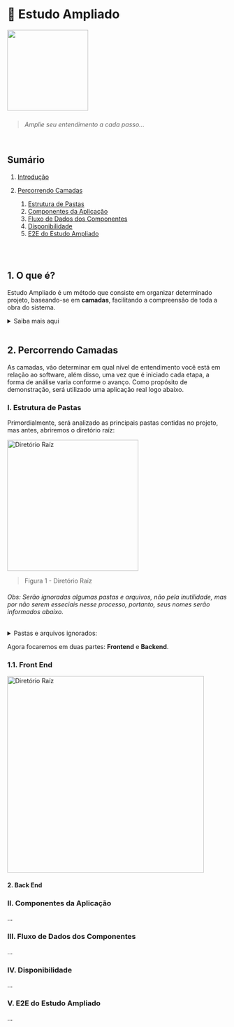 # 🔎 Estudo Ampliado


<img height="185" src="https://user-images.githubusercontent.com/83969467/150009028-382503a7-c4b6-421a-8f85-5b25cf1e1a06.gif">

###
> _Amplie seu entendimento a cada passo..._
 
<br/>

## Sumário
1. [Introdução](#1-o-que-é)

2. [Percorrendo Camadas](#2-Percorrendo-Camadas)

   1. [Estrutura de Pastas](#I.-Estrutura-de-Pastas)
   2. [Componentes da Aplicação](#II.-Componentes-da-Aplicação)
   3. [Fluxo de Dados dos Componentes](#III.-Fluxo-de-Dados-dos-Componentes)
   4. [Disponibilidade](#IV.-Disponibilidade)
   5. [E2E do Estudo Ampliado](#V.-E2E-do-Estudo-Ampliado)
##

<br/>

## 1. O que é?
Estudo Ampliado é um método que consiste em organizar determinado projeto, baseando-se em **camadas**, facilitando a compreensão de toda a obra do sistema.

<details> 
   <summary>Saiba mais aqui</summary>

   - Em resumo, o método é separado por todo um processo de consulta ao projeto, desde seu diretório raíz até seus códigos, isto é, quando for aberta a pasta onde está a aplicação, considera-se que você já esteja realizando o primeiro processo (na primeira camada), no qual irá ser completado apenas quando for aberta e analizada todas as outras pastas restantes.

   - E você deve estar se perguntando: como assim baseado em camadas? Bom, como exemplo vamos utilizar esse estudo para comparar: uma imagem de ultra resolução e um projeto:

      - **Sobre a imagem:** Suponhamos que seja uma figura de uma cidade vista de cima, sendo possível enxergar somente sua forma, pois as ruas, casas, prédios e tudo o que há nela está minúsculo, entretanto, se a ampliarmos um pouco, aí sim veremos seus componentes. Em virtude disso, a cada aproximação será visto mais detalhes dessa zona urbana, fazendo com que saibamos toda sua composição obtendo mais informação possível.

      - **Comparando ao projeto:** no sistema, a primeira camada começa quando é **analizado** e **entendido** todas as principais pastas contidas nele, por outro lado, a partir do momento em que **analizamos** aquela imagem e **entendemos** que se trata de uma cidade, a lógica é a mesma quando abrimos a [estrutura de pastas](#camada-i--estrutura-de-pastas) e descobrimos suas funções.


   ###
</details>

<br>

## 2. Percorrendo Camadas
As camadas, vão determinar em qual nível de entendimento você está em relação ao software, além disso, uma vez que é iniciado cada etapa, a forma de análise varia conforme o avanço. Como propósito de demonstração, será utilizado uma aplicação real logo abaixo.
   
### I. Estrutura de Pastas
Primordialmente, será analizado as principais pastas contidas no projeto, mas antes, abriremos o diretório raíz:

<img height="300" src="https://user-images.githubusercontent.com/83969467/151673984-0735a035-4851-4797-a134-e7ee85b6a9a2.png" alt="Diretório Raíz" title="Diretório Raíz">

> Figura 1 - Diretório Raíz

###### Obs: Serão ignoradas algumas pastas e arquivos, não pela inutilidade, mas por não serem esseciais nesse processo, portanto, seus nomes serão informados abaixo.

<details> 
   <summary>Pastas e arquivos ignorados:</summary> 

   - **Pastas**: node_modules, project_guide, 

   - **Arquivos**: package.json, tsconfig.json, README.md, yarn.lock, .gitignore 

   <br/>
</details> 

Agora focaremos em duas partes: **Frontend** e **Backend**. 

### 1.1. Front End

<img height="450" src="https://user-images.githubusercontent.com/83969467/152595731-255c4d32-25cf-4d28-94bf-03c4165f96b0.png" alt="Diretório Raíz" title="Diretório Raíz">

#### 2. Back End

### II. Componentes da Aplicação
...

### III. Fluxo de Dados dos Componentes
...

### IV. Disponibilidade
...

### V. E2E do Estudo Ampliado
...


